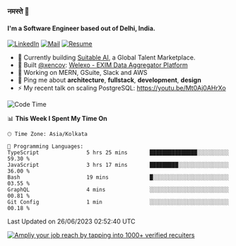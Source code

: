 ### नमस्ते 🙏

#### I'm a Software Engineer based out of Delhi, India.

[![LinkedIn](https://img.shields.io/badge/linkedin-%230077B5.svg)](https://linkedin.com/in/sambhav2612)
[![Mail](https://img.shields.io/badge/gmail-D14836)](mailto:sambhavjain2612@gmail.com)
[![Resume](https://img.shields.io/badge/resume-%23#FFFF00.svg)](https://mega.nz/file/IjA3yaoB#BFfQg1-aKva0piAd_wWs8Hf5dlnYRQ2ZkwtYwNMzBhA)

- 🏢 Currently building [Suitable AI](https://suitable.ai), a Global Talent Marketplace.
- 💅 Built [@xencov](https://github.com/xencov): [Welexo - EXIM Data Aggregator Platform](https://welexo.com)
- 🌱 Working on MERN, GSuite, Slack and AWS
- 💬 Ping me about **architecture**, **fullstack**, **development**, **design**
- ⚡️ My recent talk on scaling PostgreSQL: https://youtu.be/Mt0Aj0AHrXo

<!--START_SECTION:waka-->
![Code Time](http://img.shields.io/badge/Code%20Time-3%2C489%20hrs%2019%20mins-blue)

📊 **This Week I Spent My Time On** 

```text
🕑︎ Time Zone: Asia/Kolkata

💬 Programming Languages: 
TypeScript               5 hrs 25 mins       ███████████████░░░░░░░░░░   59.30 % 
JavaScript               3 hrs 17 mins       █████████░░░░░░░░░░░░░░░░   36.00 % 
Bash                     19 mins             █░░░░░░░░░░░░░░░░░░░░░░░░   03.55 % 
GraphQL                  4 mins              ░░░░░░░░░░░░░░░░░░░░░░░░░   00.81 % 
Git Config               1 min               ░░░░░░░░░░░░░░░░░░░░░░░░░   00.18 % 
```


 Last Updated on 26/06/2023 02:52:40 UTC
<!--END_SECTION:waka-->

[![Ampliy your job reach by tapping into 1000+ verified recuiters](https://user-images.githubusercontent.com/19583619/212717528-45b497fd-e886-4452-90fe-93829667bd63.png)](https://suitable.ai)

